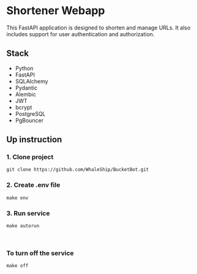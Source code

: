 # Shortener Webapp
This FastAPI application is designed to shorten and manage URLs. It also includes support for user authentication and authorization.

## Stack
- Python
- FastAPI
- SQLAlchemy
- Pydantic
- Alembic
- JWT
- bcrypt
- PostgreSQL
- PgBouncer


## Up instruction

### 1. Clone project
```commandline
git clone https://github.com/WhaleShip/BucketBot.git
```

### 2. Create .env file
```commandline
make env
```

### 3. Run service
```commandline
make autorun
```

<Br>

### To turn off the service
```commandline
make off
```
